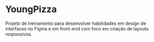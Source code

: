 # YoungPizza
Projeto de treinamento para desenvolver habilidades em design de interfaces no Figma e em front-end com foco em criação de layouts responsivos.
